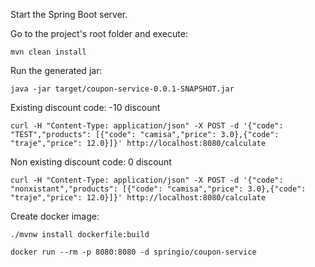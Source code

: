 Start the Spring Boot server.


Go to the project's root folder and execute:
```
mvn clean install
```

Run the generated jar:
```
java -jar target/coupon-service-0.0.1-SNAPSHOT.jar
```


Existing discount code: -10 discount

```
curl -H "Content-Type: application/json" -X POST -d '{"code": "TEST","products": [{"code": "camisa","price": 3.0},{"code": "traje","price": 12.0}]}' http://localhost:8080/calculate
```


Non existing discount code: 0 discount
```
curl -H "Content-Type: application/json" -X POST -d '{"code": "nonxistant","products": [{"code": "camisa","price": 3.0},{"code": "traje","price": 12.0}]}' http://localhost:8080/calculate
```


Create docker image:
```
./mvnw install dockerfile:build
```

```
docker run --rm -p 8080:8080 -d springio/coupon-service
```